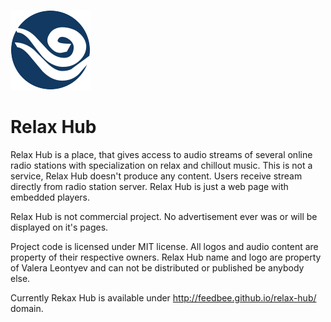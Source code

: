 ![Relax Hub](images/relax.png)

Relax Hub
=========

Relax Hub is a place, that gives access to audio streams of several online radio stations with specialization on relax and chillout music. This is not a service, Relax Hub doesn't produce any content. Users receive stream directly from radio station server. Relax Hub is just a web page with embedded players.

Relax Hub is not commercial project. No advertisement ever was or will be displayed on it's pages.

Project code is licensed under MIT license. All logos and audio content are property of their respective owners. Relax Hub name and logo are property of Valera Leontyev and can not be distributed or published be anybody else.

Currently Rekax Hub is available under http://feedbee.github.io/relax-hub/ domain.
